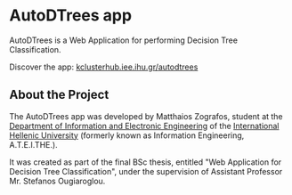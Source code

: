 # AutoDTrees app

AutoDTrees is a Web Application for performing Decision Tree Classification.

Discover the app: [kclusterhub.iee.ihu.gr/autodtrees](https://kclusterhub.iee.ihu.gr/autodtrees/)

## About the Project

The AutoDTrees app was developed by Matthaios Zografos, student at the [Department of Information and Electronic Engineering](https://www.iee.ihu.gr/en/) of the [International Hellenic University](https://www.ihu.gr/en/enhome) (formerly known as Information Engineering, A.T.E.I.THE.).

It was created as part of the final BSc thesis, entitled "Web Application for Decision Tree Classification", under the supervision of Assistant Professor Mr. Stefanos Ougiaroglou.
